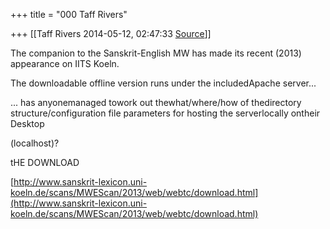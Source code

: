 +++
title = "000 Taff Rivers"

+++
[[Taff Rivers	2014-05-12, 02:47:33 [Source](https://groups.google.com/g/samskrita/c/KVGdwye3BjU)]]



The companion to the Sanskrit-English MW has made its recent (2013) appearance on IITS Koeln.

  

The downloadable offline version runs under the includedApache server...

  

... has anyonemanaged towork out thewhat/where/how of thedirectory structure/configuration file parameters for hosting the serverlocally ontheir Desktop

(localhost)?

  

  

tHE DOWNLOAD

[http://www.sanskrit-lexicon.uni-koeln.de/scans/MWEScan/2013/web/webtc/download.html](http://www.sanskrit-lexicon.uni-koeln.de/scans/MWEScan/2013/web/webtc/download.html)



  

  

  

  

  

